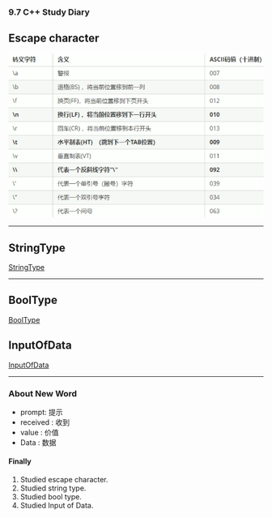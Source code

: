 ### 9.7 C++ Study Diary

## Escape character
  ![alt text](../Asses/EscapeCharacter.png)

---

## StringType
  [StringType](string_type.md)

---

## BoolType
  [BoolType](BoolType.md)


## InputOfData
  [InputOfData](InputOfData.md)

---

### About New Word
- prompt: 提示
- received : 收到
- value : 价值
- Data : 数据

#### Finally
1. Studied escape character.
2. Studied string type.
3. Studied bool type.
4. Studied Input of Data.